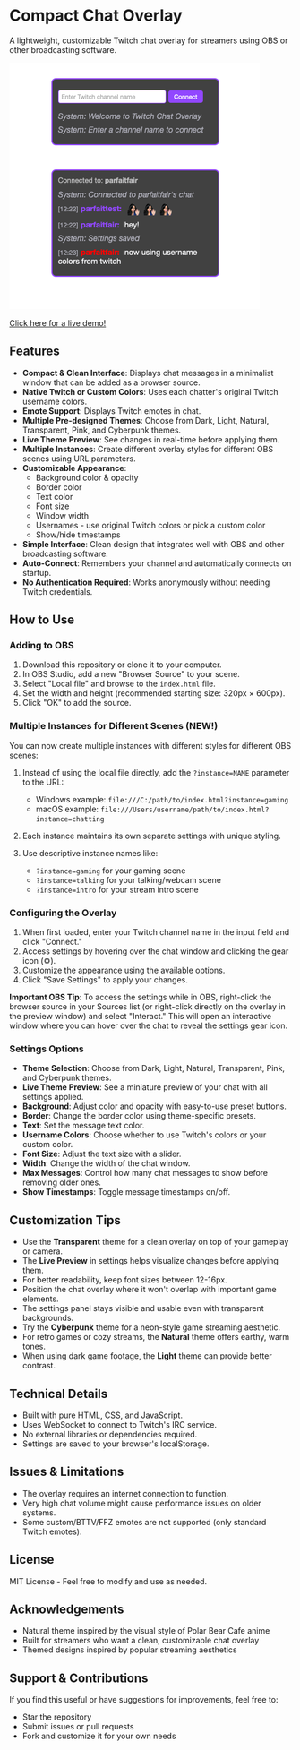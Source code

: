 # Compact Chat Overlay

A lightweight, customizable Twitch chat overlay for streamers using OBS or other broadcasting software.

![Compact Chat Overlay Screenshot](preview.png)

[Click here for a live demo!](https://detekoi.github.io/compact-chat-overlay/)

## Features

- **Compact & Clean Interface**: Displays chat messages in a minimalist window that can be added as a browser source.
- **Native Twitch or Custom Colors**: Uses each chatter's original Twitch username colors.
- **Emote Support**: Displays Twitch emotes in chat.
- **Multiple Pre-designed Themes**: Choose from Dark, Light, Natural, Transparent, Pink, and Cyberpunk themes.
- **Live Theme Preview**: See changes in real-time before applying them.
- **Multiple Instances**: Create different overlay styles for different OBS scenes using URL parameters.
- **Customizable Appearance**:
  - Background color & opacity
  - Border color
  - Text color
  - Font size
  - Window width
  - Usernames - use original Twitch colors or pick a custom color
  - Show/hide timestamps
- **Simple Interface**: Clean design that integrates well with OBS and other broadcasting software.
- **Auto-Connect**: Remembers your channel and automatically connects on startup.
- **No Authentication Required**: Works anonymously without needing Twitch credentials.

## How to Use

### Adding to OBS

1. Download this repository or clone it to your computer.
2. In OBS Studio, add a new "Browser Source" to your scene.
3. Select "Local file" and browse to the `index.html` file.
4. Set the width and height (recommended starting size: 320px × 600px).
5. Click "OK" to add the source.

### Multiple Instances for Different Scenes (NEW!)

You can now create multiple instances with different styles for different OBS scenes:

1. Instead of using the local file directly, add the `?instance=NAME` parameter to the URL:
   - Windows example: `file:///C:/path/to/index.html?instance=gaming`
   - macOS example: `file:///Users/username/path/to/index.html?instance=chatting`

2. Each instance maintains its own separate settings with unique styling.

3. Use descriptive instance names like:
   - `?instance=gaming` for your gaming scene
   - `?instance=talking` for your talking/webcam scene
   - `?instance=intro` for your stream intro scene

### Configuring the Overlay

1. When first loaded, enter your Twitch channel name in the input field and click "Connect."
2. Access settings by hovering over the chat window and clicking the gear icon (⚙️).
3. Customize the appearance using the available options.
4. Click "Save Settings" to apply your changes.

**Important OBS Tip**: To access the settings while in OBS, right-click the browser source in your Sources list (or right-click directly on the overlay in the preview window) and select "Interact." This will open an interactive window where you can hover over the chat to reveal the settings gear icon.

### Settings Options

- **Theme Selection**: Choose from Dark, Light, Natural, Transparent, Pink, and Cyberpunk themes.
- **Live Theme Preview**: See a miniature preview of your chat with all settings applied.
- **Background**: Adjust color and opacity with easy-to-use preset buttons.
- **Border**: Change the border color using theme-specific presets.
- **Text**: Set the message text color.
- **Username Colors**: Choose whether to use Twitch's colors or your custom color.
- **Font Size**: Adjust the text size with a slider.
- **Width**: Change the width of the chat window.
- **Max Messages**: Control how many chat messages to show before removing older ones.
- **Show Timestamps**: Toggle message timestamps on/off.

## Customization Tips

- Use the **Transparent** theme for a clean overlay on top of your gameplay or camera.
- The **Live Preview** in settings helps visualize changes before applying them.
- For better readability, keep font sizes between 12-16px.
- Position the chat overlay where it won't overlap with important game elements.
- The settings panel stays visible and usable even with transparent backgrounds.
- Try the **Cyberpunk** theme for a neon-style game streaming aesthetic.
- For retro games or cozy streams, the **Natural** theme offers earthy, warm tones.
- When using dark game footage, the **Light** theme can provide better contrast.

## Technical Details

- Built with pure HTML, CSS, and JavaScript.
- Uses WebSocket to connect to Twitch's IRC service.
- No external libraries or dependencies required.
- Settings are saved to your browser's localStorage.

## Issues & Limitations

- The overlay requires an internet connection to function.
- Very high chat volume might cause performance issues on older systems.
- Some custom/BTTV/FFZ emotes are not supported (only standard Twitch emotes).

## License

MIT License - Feel free to modify and use as needed.

## Acknowledgements

- Natural theme inspired by the visual style of Polar Bear Cafe anime
- Built for streamers who want a clean, customizable chat overlay
- Themed designs inspired by popular streaming aesthetics

## Support & Contributions

If you find this useful or have suggestions for improvements, feel free to:
- Star the repository
- Submit issues or pull requests
- Fork and customize it for your own needs